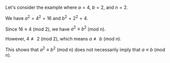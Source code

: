  Let's consider the example where $a = 4$, $b = 2$, and $n = 2$. 

We have $a^2 = 4^2 = 16$ and $b^2 = 2^2 = 4$. 

Since $16 \equiv 4$ (mod 2), we have $a^2 \equiv b^2$ (mod n). 

However, $4 \not\equiv 2$ (mod 2), which means $a \not\equiv b$ (mod n). 

This shows that $a^2 \equiv b^2$ (mod n) does not necessarily imply that $a \equiv b$ (mod n).